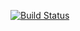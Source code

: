 [![Build Status](https://travis-ci.org/MariaSoloveva/Homework-1.svg?branch=master)](https://travis-ci.org/MariaSoloveva/Homework-1)
